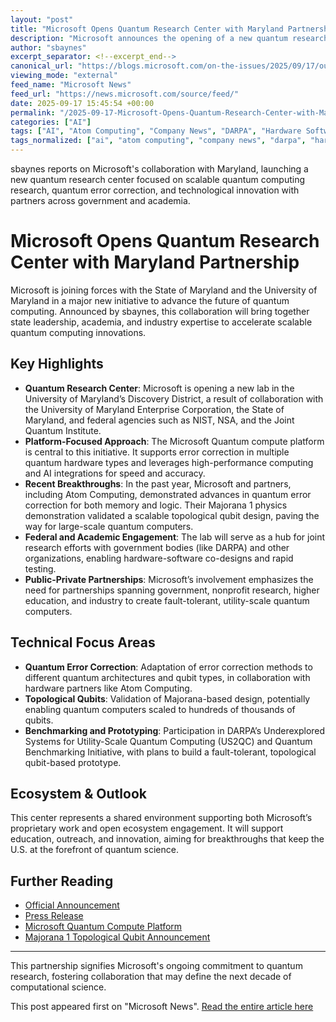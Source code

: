 ```yaml
---
layout: "post"
title: "Microsoft Opens Quantum Research Center with Maryland Partnership"
description: "Microsoft announces the opening of a new quantum research center at the University of Maryland’s Discovery District, in collaboration with state, federal agencies, and academia. The initiative aims to accelerate quantum computing innovation, hardware/software development, and public-private partnerships, highlighting advancements in error correction and topological qubit research."
author: "sbaynes"
excerpt_separator: <!--excerpt_end-->
canonical_url: "https://blogs.microsoft.com/on-the-issues/2025/09/17/our-new-collaboration-with-maryland-will-accelerate-scalable-quantum-computing/"
viewing_mode: "external"
feed_name: "Microsoft News"
feed_url: "https://news.microsoft.com/source/feed/"
date: 2025-09-17 15:45:54 +00:00
permalink: "/2025-09-17-Microsoft-Opens-Quantum-Research-Center-with-Maryland-Partnership.html"
categories: ["AI"]
tags: ["AI", "Atom Computing", "Company News", "DARPA", "Hardware Software Co Design", "Majorana 1", "Microsoft Quantum", "News", "On The Issues", "Public Private Partnership", "Quantum Benchmarking Initiative", "Quantum Computing", "Quantum Error Correction", "Quantum Innovation", "Quantum Platform", "Quantum Research", "Research Collaboration", "Topological Qubits", "University Of Maryland"]
tags_normalized: ["ai", "atom computing", "company news", "darpa", "hardware software co design", "majorana 1", "microsoft quantum", "news", "on the issues", "public private partnership", "quantum benchmarking initiative", "quantum computing", "quantum error correction", "quantum innovation", "quantum platform", "quantum research", "research collaboration", "topological qubits", "university of maryland"]
---
```


sbaynes reports on Microsoft's collaboration with Maryland, launching a new quantum research center focused on scalable quantum computing research, quantum error correction, and technological innovation with partners across government and academia.<!--excerpt_end-->

# Microsoft Opens Quantum Research Center with Maryland Partnership

Microsoft is joining forces with the State of Maryland and the University of Maryland in a major new initiative to advance the future of quantum computing. Announced by sbaynes, this collaboration will bring together state leadership, academia, and industry expertise to accelerate scalable quantum computing innovations.

## Key Highlights

- **Quantum Research Center**: Microsoft is opening a new lab in the University of Maryland’s Discovery District, a result of collaboration with the University of Maryland Enterprise Corporation, the State of Maryland, and federal agencies such as NIST, NSA, and the Joint Quantum Institute.
- **Platform-Focused Approach**: The Microsoft Quantum compute platform is central to this initiative. It supports error correction in multiple quantum hardware types and leverages high-performance computing and AI integrations for speed and accuracy.
- **Recent Breakthroughs**: In the past year, Microsoft and partners, including Atom Computing, demonstrated advances in quantum error correction for both memory and logic. Their Majorana 1 physics demonstration validated a scalable topological qubit design, paving the way for large-scale quantum computers.
- **Federal and Academic Engagement**: The lab will serve as a hub for joint research efforts with government bodies (like DARPA) and other organizations, enabling hardware-software co-designs and rapid testing.
- **Public-Private Partnerships**: Microsoft’s involvement emphasizes the need for partnerships spanning government, nonprofit research, higher education, and industry to create fault-tolerant, utility-scale quantum computers.

## Technical Focus Areas

- **Quantum Error Correction**: Adaptation of error correction methods to different quantum architectures and qubit types, in collaboration with hardware partners like Atom Computing.
- **Topological Qubits**: Validation of Majorana-based design, potentially enabling quantum computers scaled to hundreds of thousands of qubits.
- **Benchmarking and Prototyping**: Participation in DARPA’s Underexplored Systems for Utility-Scale Quantum Computing (US2QC) and Quantum Benchmarking Initiative, with plans to build a fault-tolerant, topological qubit-based prototype.

## Ecosystem & Outlook

This center represents a shared environment supporting both Microsoft’s proprietary work and open ecosystem engagement. It will support education, outreach, and innovation, aiming for breakthroughs that keep the U.S. at the forefront of quantum science.

## Further Reading

- [Official Announcement](https://blogs.microsoft.com/on-the-issues/2025/09/17/our-new-collaboration-with-maryland-will-accelerate-scalable-quantum-computing/)
- [Press Release](https://governor.maryland.gov/news/press/Pages/Governor-Moore-Announces-Microsoft-to-Open-Quantum-Research-Center-at-the-University-of-Maryland-Discovery-District.aspx)
- [Microsoft Quantum Compute Platform](https://quantum.microsoft.com/en-us/solutions/microsoft-quantum-compute-platform)
- [Majorana 1 Topological Qubit Announcement](https://azure.microsoft.com/en-us/blog/quantum/2025/02/19/microsoft-unveils-majorana-1-the-worlds-first-quantum-processor-powered-by-topological-qubits/)

---

This partnership signifies Microsoft's ongoing commitment to quantum research, fostering collaboration that may define the next decade of computational science.

This post appeared first on "Microsoft News". [Read the entire article here](https://blogs.microsoft.com/on-the-issues/2025/09/17/our-new-collaboration-with-maryland-will-accelerate-scalable-quantum-computing/)
